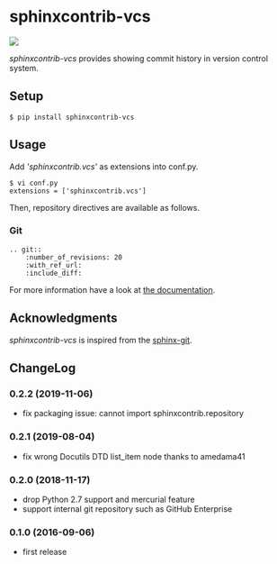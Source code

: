 # sphinxcontrib-vcs

![](https://github.com/kazamori/github-api-tools/workflows/Python%20package/badge.svg)

*sphinxcontrib-vcs* provides showing commit history in version control system.

## Setup

    $ pip install sphinxcontrib-vcs

## Usage

Add *'sphinxcontrib.vcs'* as extensions into conf.py.

    $ vi conf.py
    extensions = ['sphinxcontrib.vcs']

Then, repository directives are available as follows.

### Git

    .. git::
        :number_of_revisions: 20
        :with_ref_url:
        :include_diff:

For more information have a look at [the documentation](https://sphinxcontrib-vcs.readthedocs.io/).

## Acknowledgments

*sphinxcontrib-vcs* is inspired from the [sphinx-git](https://github.com/OddBloke/sphinx-git).

## ChangeLog

### 0.2.2 (2019-11-06)

* fix packaging issue: cannot import sphinxcontrib.repository

### 0.2.1 (2019-08-04)

* fix wrong Docutils DTD list_item node thanks to amedama41

### 0.2.0 (2018-11-17)

* drop Python 2.7 support and mercurial feature
* support internal git repository such as GitHub Enterprise

### 0.1.0 (2016-09-06)

* first release
